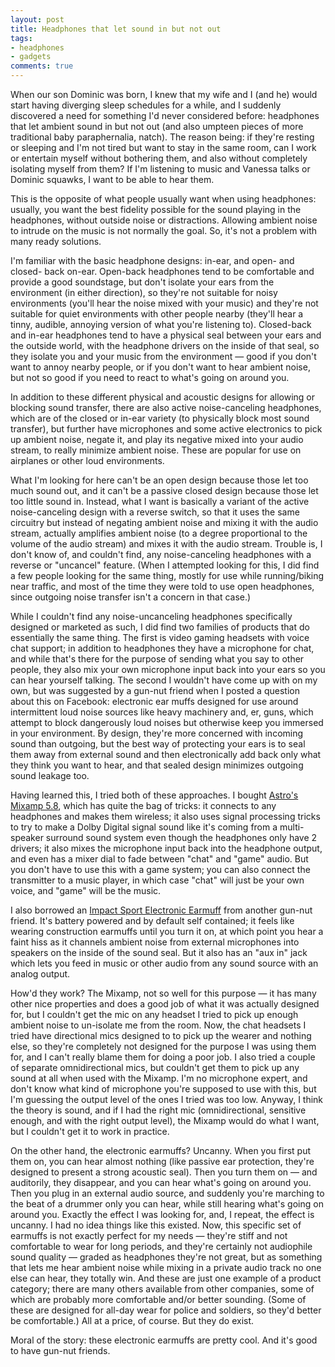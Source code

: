 ```yaml
---
layout: post
title: Headphones that let sound in but not out
tags:
- headphones
- gadgets
comments: true
---
```

When our son Dominic was born, I knew that my wife and I (and he) would start
having diverging sleep schedules for a while, and I suddenly discovered a need
for something I'd never considered before: headphones that let ambient sound
in but not out (and also umpteen pieces of more traditional baby
paraphernalia, natch). The reason being: if they're resting or sleeping and
I'm not tired but want to stay in the same room, can I work or entertain
myself without bothering them, and also without completely isolating myself
from them? If I'm listening to music and Vanessa talks or Dominic squawks, I
want to be able to hear them.

This is the opposite of what people usually want when using headphones:
usually, you want the best fidelity possible for the sound playing in the
headphones, without outside noise or distractions. Allowing ambient noise to
intrude on the music is not normally the goal. So, it's not a problem with
many ready solutions.

I'm familiar with the basic headphone designs: in-ear, and open- and closed-
back on-ear. Open-back headphones tend to be comfortable and provide a good
soundstage, but don't isolate your ears from the environment (in either
direction), so they're not suitable for noisy environments (you'll hear the
noise mixed with your music) and they're not suitable for quiet environments
with other people nearby (they'll hear a tinny, audible, annoying version of
what you're listening to). Closed-back and in-ear headphones tend to have a
physical seal between your ears and the outside world, with the headphone
drivers on the inside of that seal, so they isolate you and your music from
the environment — good if you don't want to annoy nearby people, or if you
don't want to hear ambient noise, but not so good if you need to react to
what's going on around you.

In addition to these different physical and acoustic designs for allowing or
blocking sound transfer, there are also active noise-canceling headphones,
which are of the closed or in-ear variety (to physically block most sound
transfer), but further have microphones and some active electronics to pick up
ambient noise, negate it, and play its negative mixed into your audio stream,
to really minimize ambient noise. These are popular for use on airplanes or
other loud environments.

What I'm looking for here can't be an open design because those let too much
sound out, and it can't be a passive closed design because those let too
little sound in. Instead, what I want is basically a variant of the active
noise-canceling design with a reverse switch, so that it uses the same
circuitry but instead of negating ambient noise and mixing it with the audio
stream, actually amplifies ambient noise (to a degree proportional to the
volume of the audio stream) and mixes it with the audio stream. Trouble is, I
don't know of, and couldn't find, any noise-canceling headphones with a
reverse or "uncancel" feature. (When I attempted looking for this, I did find
a few people looking for the same thing, mostly for use while running/biking
near traffic, and most of the time they were told to use open headphones,
since outgoing noise transfer isn't a concern in that case.)

While I couldn't find any noise-uncanceling headphones specifically designed
or marketed as such, I did find two families of products that do essentially
the same thing. The first is video gaming headsets with voice chat support; in
addition to headphones they have a microphone for chat, and while that's there
for the purpose of sending what you say to other people, they also mix your
own microphone input back into your ears so you can hear yourself talking. The
second I wouldn't have come up with on my own, but was suggested by a gun-nut
friend when I posted a question about this on Facebook: electronic ear muffs
designed for use around intermittent loud noise sources like heavy machinery
and, er, guns, which attempt to block dangerously loud noises but otherwise
keep you immersed in your environment. By design, they're more concerned with
incoming sound than outgoing, but the best way of protecting your ears is to
seal them away from external sound and then electronically add back only what
they think you want to hear, and that sealed design minimizes outgoing sound
leakage too.

Having learned this, I tried both of these approaches. I bought
[Astro's Mixamp 5.8](http://www.astrogaming.com/mixamp-5-8), which has quite the bag of
tricks: it connects to any headphones and makes them wireless; it also uses
signal processing tricks to try to make a Dolby Digital signal sound like it's
coming from a multi-speaker surround sound system even though the headphones
only have 2 drivers; it also mixes the microphone input back into the
headphone output, and even has a mixer dial to fade between "chat" and "game"
audio. But you don't have to use this with a game system; you can also connect
the transmitter to a music player, in which case "chat" will just be your own
voice, and "game" will be the music.

I also borrowed an [Impact Sport Electronic Earmuff](http://www.amazon.com/Howard-Leight-R-01526-Electronic-Earmuff/dp/B001T7QJ9O) from another gun-nut
friend. It's battery powered and by default self contained; it feels like
wearing construction earmuffs until you turn it on, at which point you hear a
faint hiss as it channels ambient noise from external microphones into
speakers on the inside of the sound seal. But it also has an "aux in" jack
which lets you feed in music or other audio from any sound source with an
analog output.

How'd they work? The Mixamp, not so well for this purpose — it has many other
nice properties and does a good job of what it was actually designed for, but
I couldn't get the mic on any headset I tried to pick up enough ambient noise
to un-isolate me from the room. Now, the chat headsets I tried have
directional mics designed to to pick up the wearer and nothing else, so
they're completely not designed for the purpose I was using them for, and I
can't really blame them for doing a poor job. I also tried a couple of
separate omnidirectional mics, but couldn't get them to pick up any sound at
all when used with the Mixamp. I'm no microphone expert, and don't know what
kind of microphone you're supposed to use with this, but I'm guessing the
output level of the ones I tried was too low. Anyway, I think the theory is
sound, and if I had the right mic (omnidirectional, sensitive enough, and with
the right output level), the Mixamp would do what I want, but I couldn't get
it to work in practice.

On the other hand, the electronic earmuffs? Uncanny. When you first put them
on, you can hear almost nothing (like passive ear protection, they're designed
to present a strong acoustic seal). Then you turn them on — and auditorily,
they disappear, and you can hear what's going on around you. Then you plug in
an external audio source, and suddenly you're marching to the beat of a
drummer only you can hear, while still hearing what's going on around you.
Exactly the effect I was looking for, and, I repeat, the effect is uncanny. I
had no idea things like this existed. Now, this specific set of earmuffs is
not exactly perfect for my needs — they're stiff and not comfortable to wear
for long periods, and they're certainly not audiophile sound quality — graded
as headphones they're not great, but as something that lets me hear ambient
noise while mixing in a private audio track no one else can hear, they totally
win. And these are just one example of a product category; there are many
others available from other companies, some of which are probably more
comfortable and/or better sounding. (Some of these are designed for all-day
wear for police and soldiers, so they'd better be comfortable.) All at a
price, of course. But they do exist.

Moral of the story: these electronic earmuffs are pretty cool. And it's good
to have gun-nut friends.
